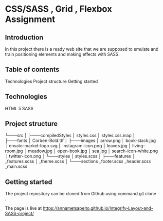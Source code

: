 # CSS/SASS , Grid , Flexbox Assignment

## Introduction
In this project there is a ready web site that we are supposed to emulate and train positioning elements and making effects with SASS.

## Table of contents
Technologies
Project structure
Getting started

## Technologies

HTML 5
SASS

## Project structure

└───src
    │
    ├───compiledStyles
    │       styles.css
    │       styles.css.map
    │
    ├───fonts
    │       Corben-Bold.ttf
    │
    ├───images
    │       arrow.png
    │       book-stack.jpg
    │       envato-market-logo.svg
    │       instagram-icon.png
    │       leaves.jpg
    │       living-room.jpg
    │       meadow.jpg
    │       open-book.jpg
    │       sea.jpg
    │       search-icon-white.png
    │       twitter-icon.png
    │
    └───styles
        │   styles.scss
        │
        ├───features
        │       _features.scss
        │       _theme.scss
        │
        └───sections
                _footer.scss
                _header.scss
                _main.scss

## Getting started

The project repository can be cloned from Github using command git clone .

The page is live at https://annametsapelto.github.io/Integrify-Layout-and-SASS-project/
